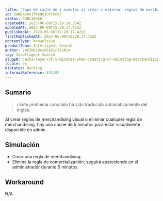 ```yaml
---
title: 'Capa de caché de 5 minutos al crear o eliminar reglas de merchandising'
id: 2wNExsAu1fbeQujCKr6c93
status: PUBLISHED
createdAt: 2023-06-09T15:29:16.354Z
updatedAt: 2023-06-09T15:29:17.422Z
publishedAt: 2023-06-09T15:29:17.422Z
firstPublishedAt: 2023-06-09T15:29:17.422Z
contentType: knownIssue
productTeam: Intelligent Search
author: 2mXZkbi0oi061KicTExNjo
tag: Intelligent Search
slugEN: cache-layer-of-5-minutes-when-creating-or-deleting-merchandising-rules
locale: es
kiStatus: Backlog
internalReference: 841197
---
```


## Sumario

>ℹ️ Este problema conocido ha sido traducido automáticamente del inglés.


Al crear reglas de merchandising visual o eliminar cualquier regla de merchandising, hay una caché de 5 minutos para estar visualmente disponible en admin.


##

## Simulación



- Crear una regla de merchandising;
- Elimine la regla de comercialización; seguirá apareciendo en el administrador durante 5 minutos.



## Workaround


N/A



